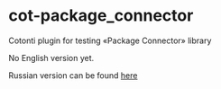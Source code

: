 # cot-package_connector
Cotonti plugin for testing «Package Connector» library

No English version yet. 

Russian version can be found [here](https://github.com/macik/cot-package_connector/blob/master/README_ru.md)
